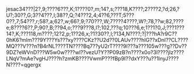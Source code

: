 jesac34???|2?,9;????6???,K;1????0?,m;14?,s;???18,K????;2????2,?d;26,?U?;30??,G;3??4???,I;38??,Q;?4???2,4;4??6,???T;5???0??,7;54???,r;58?,a;62?,w;66?,9;?70???,W;7????4????,W?;78,??w;82,????e;8????6??,P;90?,B;??94,o;???9???8,I?;102,???q;10???6,e;1??1?0,J;???1???14?,K;???118,m????;12?2,p;1??26,x;?1?30??,l;?134,N????;?|???hA?r9C??0hK6?mlm???9Y???Ys???xy????CKz??U2d??0LAUv????hIG??xDnI??CL????MQ???V???n?B4rNL????TN????Bq7??yU2rT????9l???a???105w???g??Dv??9DZ?eWVnD???W5w0w????wl??vezU?Y??P09zB?n????x0o?3l????jIz????LNqV?mAe?vgHJ????h?zmKB????VwmP???fBp9I??dxY???u??1lnyJ????N????=qgergx
